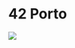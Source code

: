 <h1 align="left">42 Porto</h1>
<img src="https://raw.githubusercontent.com/gist/jessycacosta/2c3f77742e5dded94fed6a9828de4a98/raw/805423367893f65070d89e28cb083590dd37af0d/piscine_10.svg">

